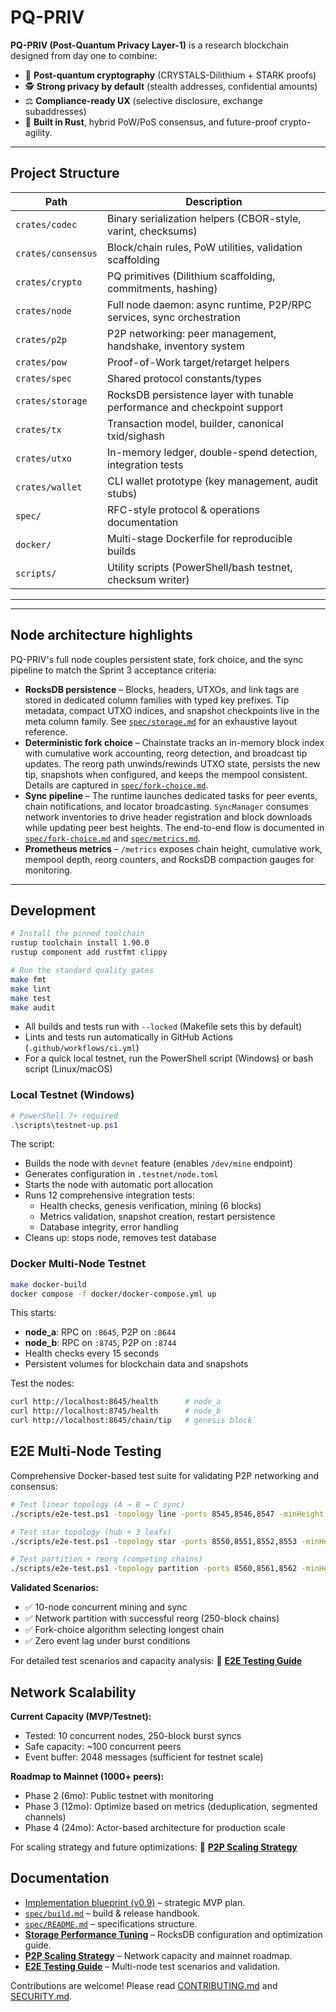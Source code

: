 # PQ-PRIV

**PQ-PRIV (Post-Quantum Privacy Layer-1)** is a research blockchain designed from day one to combine:

- 🧩 **Post-quantum cryptography** (CRYSTALS-Dilithium + STARK proofs)
- 🕵️ **Strong privacy by default** (stealth addresses, confidential amounts)
- ⚖️ **Compliance-ready UX** (selective disclosure, exchange subaddresses)
- 🧠 **Built in Rust**, hybrid PoW/PoS consensus, and future-proof crypto-agility.

---

## Project Structure

| Path | Description |
|------|-------------|
| `crates/codec`    | Binary serialization helpers (CBOR-style, varint, checksums) |
| `crates/consensus`| Block/chain rules, PoW utilities, validation scaffolding |
| `crates/crypto`   | PQ primitives (Dilithium scaffolding, commitments, hashing) |
| `crates/node`     | Full node daemon: async runtime, P2P/RPC services, sync orchestration |
| `crates/p2p`      | P2P networking: peer management, handshake, inventory system |
| `crates/pow`      | Proof-of-Work target/retarget helpers |
| `crates/spec`     | Shared protocol constants/types |
| `crates/storage`  | RocksDB persistence layer with tunable performance and checkpoint support |
| `crates/tx`       | Transaction model, builder, canonical txid/sighash |
| `crates/utxo`     | In-memory ledger, double-spend detection, integration tests |
| `crates/wallet`   | CLI wallet prototype (key management, audit stubs) |
| `spec/`           | RFC-style protocol & operations documentation |
| `docker/`         | Multi-stage Dockerfile for reproducible builds |
| `scripts/`        | Utility scripts (PowerShell/bash testnet, checksum writer) |

---

---

## Node architecture highlights

PQ-PRIV's full node couples persistent state, fork choice, and the sync pipeline to
match the Sprint 3 acceptance criteria:

- **RocksDB persistence** – Blocks, headers, UTXOs, and link tags are stored in
  dedicated column families with typed key prefixes. Tip metadata, compact UTXO
  indices, and snapshot checkpoints live in the meta column family. See
  [`spec/storage.md`](./spec/storage.md) for an exhaustive layout reference.
- **Deterministic fork choice** – Chainstate tracks an in-memory block index with
  cumulative work accounting, reorg detection, and broadcast tip updates. The
  reorg path unwinds/rewinds UTXO state, persists the new tip, snapshots when
  configured, and keeps the mempool consistent. Details are captured in
  [`spec/fork-choice.md`](./spec/fork-choice.md).
- **Sync pipeline** – The runtime launches dedicated tasks for peer events,
  chain notifications, and locator broadcasting. `SyncManager` consumes network
  inventories to drive header registration and block downloads while updating
  peer best heights. The end-to-end flow is documented in
  [`spec/fork-choice.md`](./spec/fork-choice.md) and [`spec/metrics.md`](./spec/metrics.md).
- **Prometheus metrics** – `/metrics` exposes chain height, cumulative work,
  mempool depth, reorg counters, and RocksDB compaction gauges for monitoring.

---

## Development

```bash
# Install the pinned toolchain
rustup toolchain install 1.90.0
rustup component add rustfmt clippy

# Run the standard quality gates
make fmt
make lint
make test
make audit
```

* All builds and tests run with `--locked` (Makefile sets this by default)
* Lints and tests run automatically in GitHub Actions (`.github/workflows/ci.yml`)
* For a quick local testnet, run the PowerShell script (Windows) or bash script (Linux/macOS)

### Local Testnet (Windows)

```powershell
# PowerShell 7+ required
.\scripts\testnet-up.ps1
```

The script:
- Builds the node with `devnet` feature (enables `/dev/mine` endpoint)
- Generates configuration in `.testnet/node.toml`
- Starts the node with automatic port allocation
- Runs 12 comprehensive integration tests:
  - Health checks, genesis verification, mining (6 blocks)
  - Metrics validation, snapshot creation, restart persistence
  - Database integrity, error handling
- Cleans up: stops node, removes test database

### Docker Multi-Node Testnet

```bash
make docker-build
docker compose -f docker/docker-compose.yml up
```

This starts:
- **node_a**: RPC on `:8645`, P2P on `:8644`
- **node_b**: RPC on `:8745`, P2P on `:8744`
- Health checks every 15 seconds
- Persistent volumes for blockchain data and snapshots

Test the nodes:
```bash
curl http://localhost:8645/health      # node_a
curl http://localhost:8745/health      # node_b
curl http://localhost:8645/chain/tip   # genesis block
```

## E2E Multi-Node Testing

Comprehensive Docker-based test suite for validating P2P networking and consensus:

```bash
# Test linear topology (A → B → C sync)
./scripts/e2e-test.ps1 -topology line -ports 8545,8546,8547 -minHeight 101

# Test star topology (hub + 3 leafs)
./scripts/e2e-test.ps1 -topology star -ports 8550,8551,8552,8553 -minHeight 100

# Test partition + reorg (competing chains)
./scripts/e2e-test.ps1 -topology partition -ports 8560,8561,8562 -minHeight 250
```

**Validated Scenarios:**
- ✅ 10-node concurrent mining and sync
- ✅ Network partition with successful reorg (250-block chains)
- ✅ Fork-choice algorithm selecting longest chain
- ✅ Zero event lag under burst conditions

For detailed test scenarios and capacity analysis:
📖 **[E2E Testing Guide](./docker/e2e/README.md)**

## Network Scalability

**Current Capacity (MVP/Testnet):**
- Tested: 10 concurrent nodes, 250-block burst syncs
- Safe capacity: ~100 concurrent peers
- Event buffer: 2048 messages (sufficient for testnet scale)

**Roadmap to Mainnet (1000+ peers):**
- Phase 2 (6mo): Public testnet with monitoring
- Phase 3 (12mo): Optimize based on metrics (deduplication, segmented channels)
- Phase 4 (24mo): Actor-based architecture for production scale

For scaling strategy and future optimizations:
📖 **[P2P Scaling Strategy](./docs/p2p-scaling-strategy.md)**

## Documentation

* [Implementation blueprint (v0.9)](./spec/blueprint.md) – strategic MVP plan.
* [`spec/build.md`](./spec/build.md) – build & release handbook.
* [`spec/README.md`](./spec/README.md) – specifications structure.
* **[Storage Performance Tuning](./docs/perf/storage.md)** – RocksDB configuration and optimization guide.
* **[P2P Scaling Strategy](./docs/p2p-scaling-strategy.md)** – Network capacity and mainnet roadmap.
* **[E2E Testing Guide](./docker/e2e/README.md)** – Multi-node test scenarios and validation.

Contributions are welcome! Please read [CONTRIBUTING.md](./CONTRIBUTING.md) and [SECURITY.md](./SECURITY.md).
